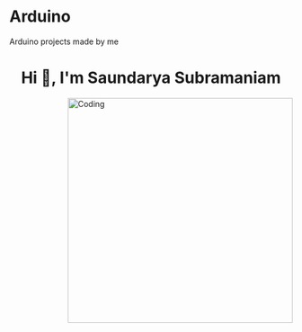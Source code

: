 # Arduino
Arduino projects made by me
<h1 align="center">Hi 👋, I'm Saundarya Subramaniam</h1>
<img align="right" alt="Coding" width="400" src="https://cdn.dribbble.com/users/2149796/screenshots/18907911/media/f5bba56d8feb7031032daef3bda7b3e8.png?resize=400x300&vertical=center">
